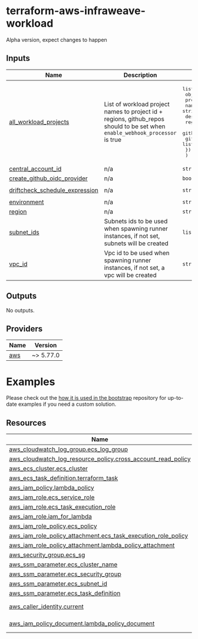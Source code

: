 # terraform-aws-infraweave-workload

Alpha version, expect changes to happen

<!-- BEGIN_TF_DOCS -->

<!-- END_TF_DOCS -->
<!-- BEGINNING OF PRE-COMMIT-TERRAFORM DOCS HOOK -->


## Inputs

| Name | Description | Type | Default | Required |
|------|-------------|------|---------|:--------:|
| <a name="input_all_workload_projects"></a> [all\_workload\_projects](#input\_all\_workload\_projects) | List of workload project names to project id + regions, github\_repos should to be set when `enable_webhook_processor` is true | <pre>list(<br/>    object({<br/>      project_id          = string<br/>      name                = string<br/>      description         = string<br/>      regions             = list(string)<br/>      github_repos_deploy = list(string)<br/>      github_repos_oidc   = list(string)<br/>    })<br/>  )</pre> | `[]` | no |
| <a name="input_central_account_id"></a> [central\_account\_id](#input\_central\_account\_id) | n/a | `string` | `null` | no |
| <a name="input_create_github_oidc_provider"></a> [create\_github\_oidc\_provider](#input\_create\_github\_oidc\_provider) | n/a | `bool` | `true` | no |
| <a name="input_driftcheck_schedule_expression"></a> [driftcheck\_schedule\_expression](#input\_driftcheck\_schedule\_expression) | n/a | `string` | `"rate(2 minutes)"` | no |
| <a name="input_environment"></a> [environment](#input\_environment) | n/a | `string` | n/a | yes |
| <a name="input_region"></a> [region](#input\_region) | n/a | `string` | n/a | yes |
| <a name="input_subnet_ids"></a> [subnet\_ids](#input\_subnet\_ids) | Subnets ids to be used when spawning runner instances, if not set, subnets will be created | `list(string)` | `[]` | no |
| <a name="input_vpc_id"></a> [vpc\_id](#input\_vpc\_id) | Vpc id to be used when spawning runner instances, if not set, a vpc will be created | `string` | `null` | no |

## Outputs

No outputs.

## Providers

| Name | Version |
|------|---------|
| <a name="provider_aws"></a> [aws](#provider\_aws) | ~> 5.77.0 |

# Examples

Please check out the [how it is used in the bootstrap](https://github.com/infraweave-io/aws-bootstrap/blob/main/project1-dev.tf) repository for up-to-date examples if you need a custom solution.

## Resources

| Name | Type |
|------|------|
| [aws_cloudwatch_log_group.ecs_log_group](https://registry.terraform.io/providers/hashicorp/aws/latest/docs/resources/cloudwatch_log_group) | resource |
| [aws_cloudwatch_log_resource_policy.cross_account_read_policy](https://registry.terraform.io/providers/hashicorp/aws/latest/docs/resources/cloudwatch_log_resource_policy) | resource |
| [aws_ecs_cluster.ecs_cluster](https://registry.terraform.io/providers/hashicorp/aws/latest/docs/resources/ecs_cluster) | resource |
| [aws_ecs_task_definition.terraform_task](https://registry.terraform.io/providers/hashicorp/aws/latest/docs/resources/ecs_task_definition) | resource |
| [aws_iam_policy.lambda_policy](https://registry.terraform.io/providers/hashicorp/aws/latest/docs/resources/iam_policy) | resource |
| [aws_iam_role.ecs_service_role](https://registry.terraform.io/providers/hashicorp/aws/latest/docs/resources/iam_role) | resource |
| [aws_iam_role.ecs_task_execution_role](https://registry.terraform.io/providers/hashicorp/aws/latest/docs/resources/iam_role) | resource |
| [aws_iam_role.iam_for_lambda](https://registry.terraform.io/providers/hashicorp/aws/latest/docs/resources/iam_role) | resource |
| [aws_iam_role_policy.ecs_policy](https://registry.terraform.io/providers/hashicorp/aws/latest/docs/resources/iam_role_policy) | resource |
| [aws_iam_role_policy_attachment.ecs_task_execution_role_policy](https://registry.terraform.io/providers/hashicorp/aws/latest/docs/resources/iam_role_policy_attachment) | resource |
| [aws_iam_role_policy_attachment.lambda_policy_attachment](https://registry.terraform.io/providers/hashicorp/aws/latest/docs/resources/iam_role_policy_attachment) | resource |
| [aws_security_group.ecs_sg](https://registry.terraform.io/providers/hashicorp/aws/latest/docs/resources/security_group) | resource |
| [aws_ssm_parameter.ecs_cluster_name](https://registry.terraform.io/providers/hashicorp/aws/latest/docs/resources/ssm_parameter) | resource |
| [aws_ssm_parameter.ecs_security_group](https://registry.terraform.io/providers/hashicorp/aws/latest/docs/resources/ssm_parameter) | resource |
| [aws_ssm_parameter.ecs_subnet_id](https://registry.terraform.io/providers/hashicorp/aws/latest/docs/resources/ssm_parameter) | resource |
| [aws_ssm_parameter.ecs_task_definition](https://registry.terraform.io/providers/hashicorp/aws/latest/docs/resources/ssm_parameter) | resource |
| [aws_caller_identity.current](https://registry.terraform.io/providers/hashicorp/aws/latest/docs/data-sources/caller_identity) | data source |
| [aws_iam_policy_document.lambda_policy_document](https://registry.terraform.io/providers/hashicorp/aws/latest/docs/data-sources/iam_policy_document) | data source |
<!-- END OF PRE-COMMIT-TERRAFORM DOCS HOOK -->
